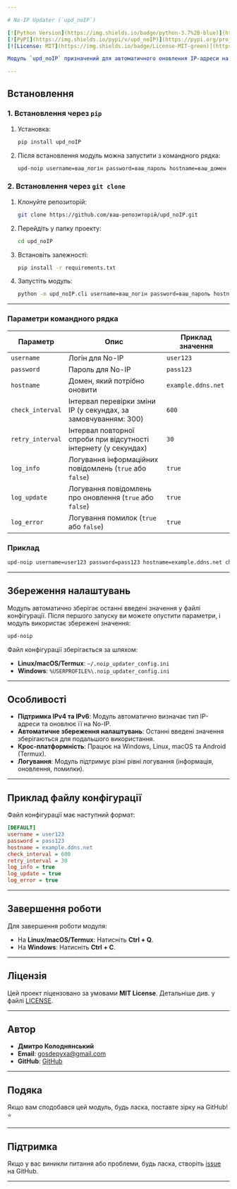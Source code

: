 ```yaml
---

# No-IP Updater (`upd_noIP`)

[![Python Version](https://img.shields.io/badge/python-3.7%2B-blue)](https://www.python.org/)
[![PyPI](https://img.shields.io/pypi/v/upd_noIP)](https://pypi.org/project/upd_noIP/)
[![License: MIT](https://img.shields.io/badge/License-MIT-green)](https://opensource.org/licenses/MIT)

Модуль `upd_noIP` призначений для автоматичного оновлення IP-адреси на сервісі **No-IP**. Він підтримує IPv4 та IPv6, зберігає останні налаштування та працює на всіх основних платформах: **Windows**, **Linux**, **macOS** та **Android (Termux)**.

---
```


## Встановлення

### 1. Встановлення через `pip`

1. Установка:
   ```bash
   pip install upd_noIP
   ```
2. Після встановлення модуль можна запустити з командного рядка:

   ```bash
   upd-noip username=ваш_логін password=ваш_пароль hostname=ваш_домен
   ```
   
### 2. Встановлення через `git clone`

1. Клонуйте репозиторій:
   ```bash
   git clone https://github.com/ваш-репозиторій/upd_noIP.git
   ```

2. Перейдіть у папку проекту:
   ```bash
   cd upd_noIP
   ```

3. Встановіть залежності:
   ```bash
   pip install -r requirements.txt
   ```

4. Запустіть модуль:
   ```bash
   python -m upd_noIP.cli username=ваш_логін password=ваш_пароль hostname=ваш_домен
   ```
   

---

### Параметри командного рядка

| Параметр       | Опис                                                                 | Приклад значення       |
|----------------|---------------------------------------------------------------------|------------------------|
| `username`     | Логін для No-IP                                                     | `user123`              |
| `password`     | Пароль для No-IP                                                    | `pass123`              |
| `hostname`     | Домен, який потрібно оновити                                        | `example.ddns.net`     |
| `check_interval` | Інтервал перевірки зміни IP (у секундах, за замовчуванням: 300)    | `600`                  |
| `retry_interval` | Інтервал повторної спроби при відсутності інтернету (у секундах)   | `30`                   |
| `log_info`     | Логування інформаційних повідомлень (`true` або `false`)            | `true`                 |
| `log_update`   | Логування повідомлень про оновлення (`true` або `false`)            | `true`                 |
| `log_error`    | Логування помилок (`true` або `false`)                              | `true`                 |

### Приклад

```bash
upd-noip username=user123 password=pass123 hostname=example.ddns.net check_interval=600 retry_interval=30
```

---

## Збереження налаштувань

Модуль автоматично зберігає останні введені значення у файлі конфігурації. Після першого запуску ви можете опустити параметри, і модуль використає збережені значення:

```bash
upd-noip
```

Файл конфігурації зберігається за шляхом:
- **Linux/macOS/Termux**: `~/.noip_updater_config.ini`
- **Windows**: `%USERPROFILE%\.noip_updater_config.ini`

---

## Особливості

- **Підтримка IPv4 та IPv6**: Модуль автоматично визначає тип IP-адреси та оновлює її на No-IP.
- **Автоматичне збереження налаштувань**: Останні введені значення зберігаються для подальшого використання.
- **Крос-платформність**: Працює на Windows, Linux, macOS та Android (Termux).
- **Логування**: Модуль підтримує різні рівні логування (інформація, оновлення, помилки).

---

## Приклад файлу конфігурації

Файл конфігурації має наступний формат:

```ini
[DEFAULT]
username = user123
password = pass123
hostname = example.ddns.net
check_interval = 600
retry_interval = 30
log_info = true
log_update = true
log_error = true
```

---

## Завершення роботи

Для завершення роботи модуля:
- На **Linux/macOS/Termux**: Натисніть **Ctrl + Q**.
- На **Windows**: Натисніть **Ctrl + C**.

---

## Ліцензія

Цей проект ліцензовано за умовами **MIT License**. Детальніше див. у файлі [LICENSE](LICENSE).

---

## Автор

- **Дмитро Колоднянський**
- **Email**: gosdepyxa@gmail.com
- **GitHub**: [GitHub](https://github.com/DepyXa)

---

## Подяка

Якщо вам сподобався цей модуль, будь ласка, поставте зірку на GitHub! ⭐

---

## Підтримка

Якщо у вас виникли питання або проблеми, будь ласка, створіть [issue](https://github.com/DepyXa/upd_noIP/issues) на GitHub.

---
